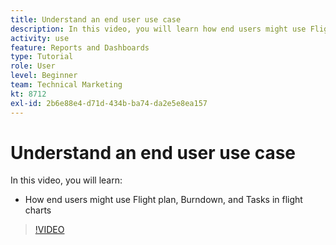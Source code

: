 ```yaml
---
title: Understand an end user use case
description: In this video, you will learn how end users might use Flight plan, Burndown, and Tasks in flight charts in [!DNL Adobe Workfront].
activity: use
feature: Reports and Dashboards
type: Tutorial
role: User
level: Beginner
team: Technical Marketing
kt: 8712
exl-id: 2b6e88e4-d71d-434b-ba74-da2e5e8ea157
---
```

# Understand an end user use case

In this video, you will learn:

* How end users might use Flight plan, Burndown, and Tasks in flight charts

>[!VIDEO](https://video.tv.adobe.com/v/335055/?quality=12)
